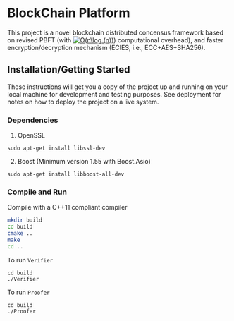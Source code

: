 # BlockChain Platform

This project is a novel blockchain distributed concensus framework based on revised PBFT (with <a href="https://www.codecogs.com/eqnedit.php?latex=O(n\log&space;(n))" target="_blank"><img src="https://latex.codecogs.com/gif.latex?O(n\log&space;(n))" title="O(n\log (n))" /></a>) computational overhead), and faster encryption/decryption mechanism (ECIES, i.e., ECC+AES+SHA256). 

## Installation/Getting Started

These instructions will get you a copy of the project up and running on your local machine for development and testing purposes. See deployment for notes on how to deploy the project on a live system.

### Dependencies

1. OpenSSL
```
sudo apt-get install libssl-dev
```

2. Boost (Minimum version 1.55 with Boost.Asio)
```
sudo apt-get install libboost-all-dev
```


### Compile and Run

Compile with a C++11 compliant compiler

```sh
mkdir build
cd build
cmake ..
make
cd ..
```

To run `Verifier`
```
cd build
./Verifier
```

To run `Proofer`
```
cd build
./Proofer
```
